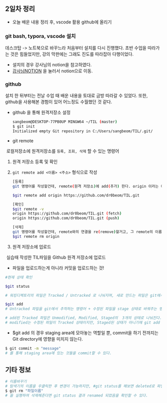 ## 2일차 정리

- 오늘 배운 내용 정리 후, vscode 활용 github에 올리기

### git bash, typora, vscode 설치

데스크탑 -> 노트북으로 바꾸느라 처음부터 설치를 다시 진행했다. 초반 수업을 따라가는 것은 힘들었지만, 강의 막판에는 그래도 진도를 따라잡아 다행이었다.

- 설치의 경우 강사님의 notion을 참고하였다.
- [강사님NOTION](https://www.notion.so/hphk/push-rejected-1c3f94beddc24adfa6679636e5f79b6a) 을 눌러서 notion으로 이동.

### github

설치 한 뒤부터는 전날 수업 때 배운 내용을 토대로 금방 따라갈 수 있었다. 또한, github을 사용해본 경험이 있어 어느정도 수월했던 것 같다.

- github 을 통해 원격저장소 설정

  ```bash
  sangbeom@DESKTOP-77PB0UP MINGW64 ~/TIL (master)
  $ git init
  Initialized empty Git repository in C:/Users/sangbeom/TIL/.git/
  ```

- git remote

​	로컬저장소에 원격저장소를 `등록, 조회, 삭제` 할 수 있는 명령어

1. 원격 저장소 등록 및 확인

1. `git remote add <이름> <주소>` 형식으로 작성

   ```bash
   [등록]
   git 명령어를 작성할건데, remote(원격 저장소)에 add(추가) 한다. origin 이라는 이름으로 내 github 주소를 입력한다.
   
   $git remote add origin https://github.com/dr0beom/TIL.git
   
   [확인]
   $git remote -v 
   origin https://github.com/dr0beom/TIL.git (fetch)
   origin https://github.com/dr0beom/TIL.git (push)
   
   [삭제]
   git 명령어를 작성할건데, remote와의 연결을 re(remove)할거고, 그 remote의 이름은 origin 이다.
   $git remote rm origin
   ```

2. 원격 저장소에 업로드

​	실습때 작성한 TIL파일을 Github 원격 저장소에 업로드

 * 파일을 업로드하는게 아니라 커밋을 업로드하는 것!

```bash
#현재 상태 확인

$git status

# 워킹디렉토리의 파일은 Tracked / Untracked 로 나눠지며, 새로 만드는 파일은 git에서 추적하지 않기 때문에 Untracked 상태이다.

$git add
# Untracked 파일을 git에서 추적하는 명령어 + 수정된 파일을 stage 상태로 바꿔주는 명령어

# add된 Tracked 파일은 Unmodified, Modified, Staged의  3개의 상태로 나눠진다.
# modified는 수정된 파일이 Tracked 상태이지만, Staged된 상태가 아니기에 git add 명령을 실행해야함을 나타낸다.

```
- $git add 의 경우 staging area에 모아놓는 역할일 뿐, commit을 하기 전까지는 Git directory에 영향을 미치지 않는다.

```bash
$ git commit -m "message"
# 를 통해 staging area에 있는 것들을 commit할 수 있다.
```

## 기타 정보

```bash
# 이름바꾸기
# 탐색기의 이름을 우클릭한 후 변경이 가능하지만, #git status를 해보면 deleted로 파일이 뜨는 것을 볼 수 있다. 이 경우 
$ git rm "파일이름"
# 을 실행하여 삭제해준다면 git status 결과 renamed 되었음을 확인할 수 있다.
```


